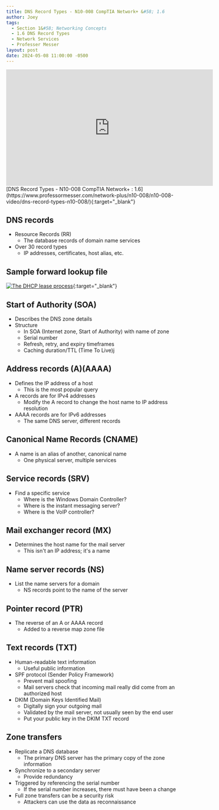 ```yaml
---
title: DNS Record Types - N10-008 CompTIA Network+ &#58; 1.6
author: Joey
tags:
  - Section 1&#58; Networking Concepts
  - 1.6 DNS Record Types
  - Network Services
  - Professer Messer 
layout: post
date: 2024-05-08 11:00:00 -0500
---
```


<div class="container">
    <iframe class="responsive-iframe" width="560" height="315" src="https://www.youtube.com/embed/NijONS9gMZ0?si=ETz5gUDQQ1T5cpA9&amp;start=100" title="YouTube video player" frameborder="0" allow="accelerometer; autoplay; clipboard-write; encrypted-media; gyroscope; picture-in-picture; web-share" referrerpolicy="strict-origin-when-cross-origin" allowfullscreen></iframe>
</div>
[DNS Record Types - N10-008 CompTIA Network+ : 1.6](https://www.professormesser.com/network-plus/n10-008/n10-008-video/dns-record-types-n10-008/){:target="_blank"}

## DNS records
- Resource Records (RR)
    - The database records of domain name services
- Over 30 record types
    - IP addresses, certificates, host alias, etc.

## Sample forward lookup file
[![The DHCP lease process]({{site.baseurl}}/img/sample_forward_lookup_file.png)](#){:target="_blank"}

## Start of Authority (SOA)
- Describes the DNS zone details
- Structure 
    - In SOA (Internet zone, Start of Authority) with name of zone
    - Serial number
    - Refresh, retry, and expiry timeframes
    - Caching duration/TTL (Time To Live)j

## Address records (A)(AAAA)
- Defines the IP address of a host
    - This is the most popular query
- A records are for IPv4 addresses
    - Modify the A record to change the host name to IP address resolution
- AAAA records are for IPv6 addresses
    - The same DNS server, different records

## Canonical Name Records (CNAME)
- A name is an alias of another, canonical name
    - One physical server, multiple services

## Service records (SRV)
- Find a specific service
    - Where is the Windows Domain Controller?
    - Where is the instant messaging server?
    - Where is the VoIP controller?

## Mail exchanger record (MX)
- Determines the host name for the mail server
    - This isn't an IP address; it's a name

## Name server records (NS)
- List the name servers for a domain
    - NS records point to the name of the server

## Pointer record (PTR)
- The reverse of an A or AAAA record
    - Added to a reverse map zone file

## Text records (TXT)
- Human-readable text information
    - Useful public information
- SPF protocol (Sender Policy Framework)
    - Prevent mail spoofing
    - Mail servers check that incoming mail really did come from an authorized host
- DKIM (Domain Keys Identified Mail)
    - Digitally sign your outgoing mail
    - Validated by the mail server, not usually seen by the end user
    - Put your public key in the DKIM TXT record

## Zone transfers
- Replicate a DNS database
    - The primary DNS server has the primary copy of the zone information
- Synchronize to a secondary server
    - Provide redundancy 
- Triggered by referencing the serial number 
    - If the serial number increases, there must have been a change
- Full zone transfers can be a security risk
    - Attackers can use the data as reconnaissance
